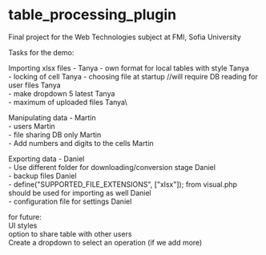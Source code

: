 # table_processing_plugin
Final project for the Web Technologies subject at FMI, Sofia University

Tasks for the demo:

Importing xlsx files - Tanya
	- own format for local tables with style Tanya\
	- locking of cell Tanya
	- choosing file at startup //will require DB reading for user files Tanya\
	- make dropdown 5 latest Tanya\
	- maximum of uploaded files Tanya\
	
Manipulating data - Martin\
	- users Martin\
	- file sharing DB only Martin\
	- Add numbers and digits to the cells  Martin

Exporting data - Daniel\
    	- Use different folder for downloading/conversion stage Daniel\
	- backup files Daniel\
	- define("SUPPORTED_FILE_EXTENSIONS", ["xlsx"]); from visual.php should be used for importing as well Daniel\
	- configuration file for settings Daniel

for future:\
UI styles\
option to share table with other users\
Create a dropdown to select an operation (if we add more)
